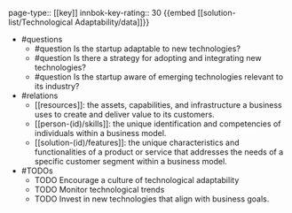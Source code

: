 page-type:: [[key]]
innbok-key-rating:: 30
{{embed [[solution-list/Technological Adaptability/data]]}}
- #questions
  - #question Is the startup adaptable to new technologies?
  - #question Is there a strategy for adopting and integrating new technologies?
  - #question Is the startup aware of emerging technologies relevant to its industry?
- #relations
  - [[resources]]: the assets, capabilities, and infrastructure a business uses to create and deliver value to its customers.
  - [[person-(id)/skills]]: the unique identification and competencies of individuals within a business model.
  - [[solution-(id)/features]]: the unique characteristics and functionalities of a product or service that addresses the needs of a specific customer segment within a business model.
- #TODOs
  - TODO Encourage a culture of technological adaptability
  - TODO  Monitor technological trends
  - TODO  Invest in new technologies that align with business goals.



